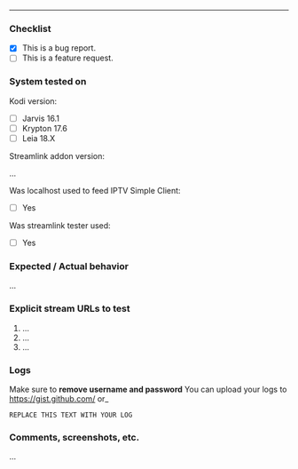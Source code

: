 ----

### Checklist

- [x] This is a bug report.
- [ ] This is a feature request.

### System tested on

Kodi version:

- [ ] Jarvis 16.1
- [ ] Krypton 17.6
- [ ] Leia 18.X

Streamlink addon version:

...

Was localhost used to feed IPTV Simple Client:

- [ ] Yes

Was streamlink tester used:

- [ ] Yes

### Expected / Actual behavior

...

### Explicit stream URLs to test

1. ...
2. ...
3. ...

### Logs

Make sure to **remove username and password**
You can upload your logs to https://gist.github.com/ or_

```
REPLACE THIS TEXT WITH YOUR LOG
```

### Comments, screenshots, etc.

...
